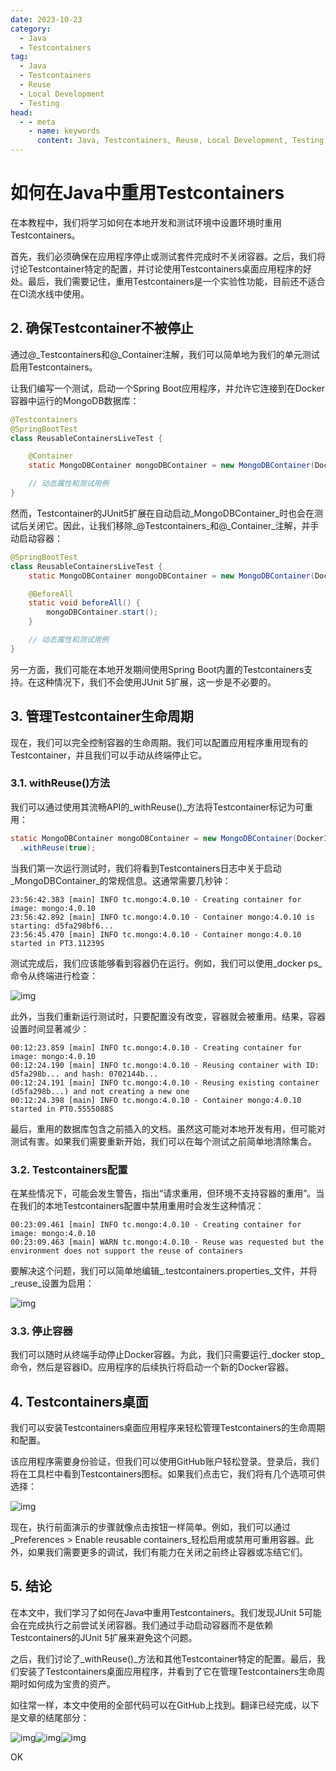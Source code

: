```yaml
---
date: 2023-10-23
category:
  - Java
  - Testcontainers
tag:
  - Java
  - Testcontainers
  - Reuse
  - Local Development
  - Testing
head:
  - - meta
    - name: keywords
      content: Java, Testcontainers, Reuse, Local Development, Testing
---
```

# 如何在Java中重用Testcontainers

在本教程中，我们将学习如何在本地开发和测试环境中设置环境时重用Testcontainers。

首先，我们必须确保在应用程序停止或测试套件完成时不关闭容器。之后，我们将讨论Testcontainer特定的配置，并讨论使用Testcontainers桌面应用程序的好处。最后，我们需要记住，重用Testcontainers是一个实验性功能，目前还不适合在CI流水线中使用。

## 2. 确保Testcontainer不被停止

通过@_Testcontainers和@_Container注解，我们可以简单地为我们的单元测试启用Testcontainers。

让我们编写一个测试，启动一个Spring Boot应用程序，并允许它连接到在Docker容器中运行的MongoDB数据库：

```java
@Testcontainers
@SpringBootTest
class ReusableContainersLiveTest {

    @Container
    static MongoDBContainer mongoDBContainer = new MongoDBContainer(DockerImageName.parse("mongo:4.0.10"));

    // 动态属性和测试用例
}
```

然而，Testcontainer的JUnit5扩展在自动启动_MongoDBContainer_时也会在测试后关闭它。因此，让我们移除_@Testcontainers_和@_Container_注解，并手动启动容器：

```java
@SpringBootTest
class ReusableContainersLiveTest {
    static MongoDBContainer mongoDBContainer = new MongoDBContainer(DockerImageName.parse("mongo:4.0.10"));

    @BeforeAll
    static void beforeAll() {
        mongoDBContainer.start();
    }

    // 动态属性和测试用例
}
```

另一方面，我们可能在本地开发期间使用Spring Boot内置的Testcontainers支持。在这种情况下，我们不会使用JUnit 5扩展，这一步是不必要的。

## 3. 管理Testcontainer生命周期

现在，我们可以完全控制容器的生命周期。我们可以配置应用程序重用现有的Testcontainer，并且我们可以手动从终端停止它。

### 3.1. withReuse()方法

我们可以通过使用其流畅API的_withReuse()_方法将Testcontainer标记为可重用：

```java
static MongoDBContainer mongoDBContainer = new MongoDBContainer(DockerImageName.parse("mongo:4.0.10"))
  .withReuse(true);
```

当我们第一次运行测试时，我们将看到Testcontainers日志中关于启动_MongoDBContainer_的常规信息。这通常需要几秒钟：

```plaintext
23:56:42.383 [main] INFO tc.mongo:4.0.10 - Creating container for image: mongo:4.0.10
23:56:42.892 [main] INFO tc.mongo:4.0.10 - Container mongo:4.0.10 is starting: d5fa298bf6...
23:56:45.470 [main] INFO tc.mongo:4.0.10 - Container mongo:4.0.10 started in PT3.11239S
```

测试完成后，我们应该能够看到容器仍在运行。例如，我们可以使用_docker ps_命令从终端进行检查：

![img](https://www.baeldung.com/wp-content/uploads/2023/10/reusing_testcontainers-300x136.png)

此外，当我们重新运行测试时，只要配置没有改变，容器就会被重用。结果，容器设置时间显著减少：

```plaintext
00:12:23.859 [main] INFO tc.mongo:4.0.10 - Creating container for image: mongo:4.0.10
00:12:24.190 [main] INFO tc.mongo:4.0.10 - Reusing container with ID: d5fa298b... and hash: 0702144b...
00:12:24.191 [main] INFO tc.mongo:4.0.10 - Reusing existing container (d5fa298b...) and not creating a new one
00:12:24.398 [main] INFO tc.mongo:4.0.10 - Container mongo:4.0.10 started in PT0.5555088S
```

最后，重用的数据库包含之前插入的文档。虽然这可能对本地开发有用，但可能对测试有害。如果我们需要重新开始，我们可以在每个测试之前简单地清除集合。

### 3.2. Testcontainers配置

在某些情况下，可能会发生警告，指出“请求重用，但环境不支持容器的重用”。当在我们的本地Testcontainers配置中禁用重用时会发生这种情况：

```plaintext
00:23:09.461 [main] INFO tc.mongo:4.0.10 - Creating container for image: mongo:4.0.10
00:23:09.463 [main] WARN tc.mongo:4.0.10 - Reuse was requested but the environment does not support the reuse of containers
```

要解决这个问题，我们可以简单地编辑_.testcontainers.properties_文件，并将_reuse_设置为启用：

![img](https://www.baeldung.com/wp-content/uploads/2023/10/enable_tc_reuse_from_properties-300x110.png)

### 3.3. 停止容器

我们可以随时从终端手动停止Docker容器。为此，我们只需要运行_docker stop_命令，然后是容器ID。应用程序的后续执行将启动一个新的Docker容器。

## 4. Testcontainers桌面

我们可以安装Testcontainers桌面应用程序来轻松管理Testcontainers的生命周期和配置。

该应用程序需要身份验证，但我们可以使用GitHub账户轻松登录。登录后，我们将在工具栏中看到Testcontainers图标。如果我们点击它，我们将有几个选项可供选择：

![img](https://www.baeldung.com/wp-content/uploads/2023/10/testcontainers_desktop-1-249x300.png)

现在，执行前面演示的步骤就像点击按钮一样简单。例如，我们可以通过_Preferences > Enable reusable containers_轻松启用或禁用可重用容器。此外，如果我们需要更多的调试，我们有能力在关闭之前终止容器或冻结它们。

## 5. 结论

在本文中，我们学习了如何在Java中重用Testcontainers。我们发现JUnit 5可能会在完成执行之前尝试关闭容器。我们通过手动启动容器而不是依赖Testcontainers的JUnit 5扩展来避免这个问题。

之后，我们讨论了_withReuse()_方法和其他Testcontainer特定的配置。最后，我们安装了Testcontainers桌面应用程序，并看到了它在管理Testcontainers生命周期时如何成为宝贵的资产。

如往常一样，本文中使用的全部代码可以在GitHub上找到。翻译已经完成，以下是文章的结尾部分：

![img](https://www.baeldung.com/wp-content/themes/baeldung/icon/logo.svg)![img](https://secure.gravatar.com/avatar/475d4408e78071b2289e763a5887e617?s=50&r=g)![img](https://www.baeldung.com/wp-content/uploads/custom_avatars/david-martinez-150x150.png)

OK